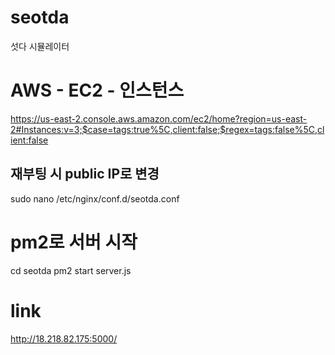 # seotda
섯다 시뮬레이터

# AWS - EC2 - 인스턴스
https://us-east-2.console.aws.amazon.com/ec2/home?region=us-east-2#Instances:v=3;$case=tags:true%5C,client:false;$regex=tags:false%5C,client:false

## 재부팅 시 public IP로 변경
sudo nano /etc/nginx/conf.d/seotda.conf

# pm2로 서버 시작
cd seotda
pm2 start server.js

# link
http://18.218.82.175:5000/
